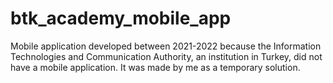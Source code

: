 # btk_academy_mobile_app
Mobile application developed between 2021-2022 because the Information Technologies and Communication Authority, an institution in Turkey, did not have a mobile application. It was made by me as a temporary solution.
